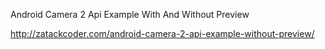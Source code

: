 Android Camera 2 Api Example With And Without Preview

http://zatackcoder.com/android-camera-2-api-example-without-preview/
